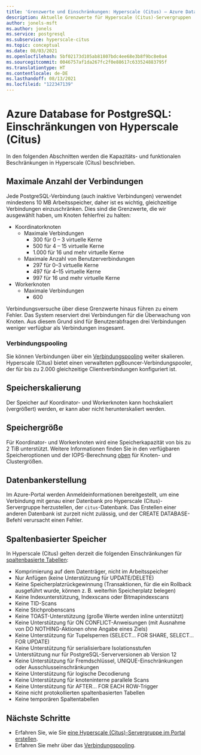 ```yaml
---
title: 'Grenzwerte und Einschränkungen: Hyperscale (Citus) – Azure Database for PostgreSQL'
description: Aktuelle Grenzwerte für Hyperscale (Citus)-Servergruppen
author: jonels-msft
ms.author: jonels
ms.service: postgresql
ms.subservice: hyperscale-citus
ms.topic: conceptual
ms.date: 08/03/2021
ms.openlocfilehash: 5bf02173d105ab81807bdc4ee68e3b8f9bc8e0a4
ms.sourcegitcommit: 0046757af1da267fc2f0e88617c633524883795f
ms.translationtype: HT
ms.contentlocale: de-DE
ms.lasthandoff: 08/13/2021
ms.locfileid: "122347139"
---
```

# <a name="azure-database-for-postgresql--hyperscale-citus-limits-and-limitations"></a>Azure Database for PostgreSQL: Einschränkungen von Hyperscale (Citus)

In den folgenden Abschnitten werden die Kapazitäts- und funktionalen Beschränkungen in Hyperscale (Citus) beschrieben.

## <a name="maximum-connections"></a>Maximale Anzahl der Verbindungen

Jede PostgreSQL-Verbindung (auch inaktive Verbindungen) verwendet mindestens 10 MB Arbeitsspeicher, daher ist es wichtig, gleichzeitige Verbindungen einzuschränken. Dies sind die Grenzwerte, die wir ausgewählt haben, um Knoten fehlerfrei zu halten:

* Koordinatorknoten
   * Maximale Verbindungen
       * 300 für 0 – 3 virtuelle Kerne
       * 500 für 4 – 15 virtuelle Kerne
       * 1\.000 für 16 und mehr virtuelle Kerne
   * Maximale Anzahl von Benutzerverbindungen
       * 297 für 0–3 virtuelle Kerne
       * 497 für 4–15 virtuelle Kerne
       * 997 für 16 und mehr virtuelle Kerne
* Workerknoten
   * Maximale Verbindungen
       * 600

Verbindungsversuche über diese Grenzwerte hinaus führen zu einem Fehler. Das System reserviert drei Verbindungen für die Überwachung von Knoten. Aus diesem Grund sind für Benutzerabfragen drei Verbindungen weniger verfügbar als Verbindungen insgesamt.

### <a name="connection-pooling"></a>Verbindungspooling

Sie können Verbindungen über ein [Verbindungspooling](concepts-hyperscale-connection-pool.md) weiter skalieren. Hyperscale (Citus) bietet einen verwalteten pgBouncer-Verbindungspooler, der für bis zu 2.000 gleichzeitige Clientverbindungen konfiguriert ist.

## <a name="storage-scaling"></a>Speicherskalierung

Der Speicher auf Koordinator- und Workerknoten kann hochskaliert (vergrößert) werden, er kann aber nicht herunterskaliert werden.

## <a name="storage-size"></a>Speichergröße

Für Koordinator- und Workerknoten wird eine Speicherkapazität von bis zu 2 TiB unterstützt. Weitere Informationen finden Sie in den verfügbaren Speicheroptionen und der IOPS-Berechnung [oben](concepts-hyperscale-configuration-options.md#compute-and-storage) für Knoten- und Clustergrößen.

## <a name="database-creation"></a>Datenbankerstellung

Im Azure-Portal werden Anmeldeinformationen bereitgestellt, um eine Verbindung mit genau einer Datenbank pro Hyperscale (Citus)-Servergruppe herzustellen, der `citus`-Datenbank. Das Erstellen einer anderen Datenbank ist zurzeit nicht zulässig, und der CREATE DATABASE-Befehl verursacht einen Fehler.

## <a name="columnar-storage"></a>Spaltenbasierter Speicher

In Hyperscale (Citus) gelten derzeit die folgenden Einschränkungen für [spaltenbasierte Tabellen](concepts-hyperscale-columnar.md):

* Komprimierung auf dem Datenträger, nicht im Arbeitsspeicher
* Nur Anfügen (keine Unterstützung für UPDATE/DELETE)
* Keine Speicherplatzrückgewinnung (Transaktionen, für die ein Rollback ausgeführt wurde, können z. B. weiterhin Speicherplatz belegen)
* Keine Indexunterstützung, Indexscans oder Bitmapindexscans
* Keine TID-Scans
* Keine Stichprobenscans
* Keine TOAST-Unterstützung (große Werte werden inline unterstützt)
* Keine Unterstützung für ON CONFLICT-Anweisungen (mit Ausnahme von DO NOTHING-Aktionen ohne Angabe eines Ziels)
* Keine Unterstützung für Tupelsperren (SELECT... FOR SHARE, SELECT... FOR UPDATE)
* Keine Unterstützung für serialisierbare Isolationsstufen
* Unterstützung nur für PostgreSQL-Serverversionen ab Version 12
* Keine Unterstützung für Fremdschlüssel, UNIQUE-Einschränkungen oder Ausschlusseinschränkungen
* Keine Unterstützung für logische Decodierung
* Keine Unterstützung für knoteninterne parallele Scans
* Keine Unterstützung für AFTER... FOR EACH ROW-Trigger
* Keine nicht protokollierten spaltenbasierten Tabellen
* Keine temporären Spaltentabellen

## <a name="next-steps"></a>Nächste Schritte

* Erfahren Sie, wie Sie [eine Hyperscale (Citus)-Servergruppe im Portal erstellen](quickstart-create-hyperscale-portal.md).
* Erfahren Sie mehr über das [Verbindungspooling](concepts-hyperscale-connection-pool.md).

